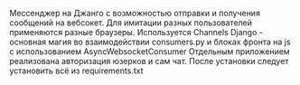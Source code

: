 Мессенджер на Джанго с возможностью отправки и получения сообщений на вебсокет. Для имитации разных пользователей применяются разные браузеры.
Используется Channels Django - основная магия во взаимодействии consumers.py и блоках фронта на js с использованием AsyncWebsocketConsumer
Отдельным приложением реализована авторизация юзерков и сам чат.
После установки следует установить всё из requirements.txt

